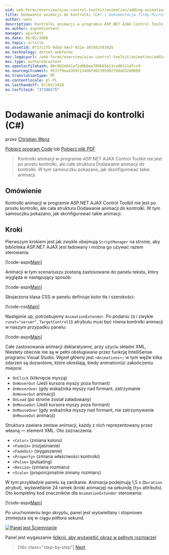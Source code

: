 ```yaml
---
uid: web-forms/overview/ajax-control-toolkit/animation/adding-animation-to-a-control-cs
title: Dodawanie animacji do kontrolki (C#) | Dokumentacja firmy Microsoft
author: wenz
description: Kontrolki animacji w programie ASP.NET AJAX Control Toolkit nie jest po prostu kontrolki, ale cała struktura Dodawanie animacji do kontrolki. Ten samouczek pokazuje, jak...
ms.author: aspnetcontent
manager: wpickett
ms.date: 06/02/2008
ms.topic: article
ms.assetid: 0f1fc1f5-9dbd-44e7-931e-387d42f0342b
ms.technology: dotnet-webforms
msc.legacyurl: /web-forms/overview/ajax-control-toolkit/animation/adding-animation-to-a-control-cs
msc.type: authoredcontent
ms.openlocfilehash: 80c982e041af2d0b9ee789665613ced0311dfcc9
ms.sourcegitcommit: 953ff9ea4369f154d6fd0239599279ddd3280009
ms.translationtype: MT
ms.contentlocale: pl-PL
ms.lasthandoff: 07/03/2018
ms.locfileid: "37396575"
---
```

<a name="adding-animation-to-a-control-c"></a>Dodawanie animacji do kontrolki (C#)
====================
przez [Christian Wenz](https://github.com/wenz)

[Pobierz program Code](http://download.microsoft.com/download/f/9/a/f9a26acd-8df4-4484-8a18-199e4598f411/Animation1.cs.zip) lub [Pobierz plik PDF](http://download.microsoft.com/download/6/7/1/6718d452-ff89-4d3f-a90e-c74ec2d636a3/animation1CS.pdf)

> Kontrolki animacji w programie ASP.NET AJAX Control Toolkit nie jest po prostu kontrolki, ale cała struktura Dodawanie animacji do kontrolki. W tym samouczku pokazano, jak skonfigurować takie animacji.


## <a name="overview"></a>Omówienie

Kontrolki animacji w programie ASP.NET AJAX Control Toolkit nie jest po prostu kontrolki, ale cała struktura Dodawanie animacji do kontrolki. W tym samouczku pokazano, jak skonfigurować takie animacji.

## <a name="steps"></a>Kroki

Pierwszym krokiem jest jak zwykle obejmują `ScriptManager` na stronie, aby biblioteka ASP.NET AJAX jest ładowany i można go używać razem sterowania:

[!code-aspx[Main](adding-animation-to-a-control-cs/samples/sample1.aspx)]

Animacji w tym scenariuszu zostaną zastosowane do panelu tekstu, który wygląda w następujący sposób:

[!code-aspx[Main](adding-animation-to-a-control-cs/samples/sample2.aspx)]

Skojarzona klasa CSS w panelu definiuje kolor tła i szerokości:

[!code-css[Main](adding-animation-to-a-control-cs/samples/sample3.css)]

Następnie up, potrzebujemy `AnimationExtender`. Po podaniu `ID` i zwykle `runat="server"`, `TargetControlID` atrybutu musi być równa kontrolki animacji w naszym przypadku panelu:

[!code-aspx[Main](adding-animation-to-a-control-cs/samples/sample4.aspx)]

Całe zastosowania animacji deklaratywne, przy użyciu składni XML, Niestety obecnie nie są w pełni obsługiwane przez funkcję IntelliSense programu Visual Studio. Węzeł główny jest `<Animations>;` w tym węźle kilka zdarzeń są dozwolone, które określają, kiedy animation(s) zakończeniu miejsce:

- `OnClick` (kliknięcie myszą)
- `OnHoverOut` (Jeśli kursora myszy poza formant)
- `OnHoverOver` (gdy wskaźnika myszy nad formant, zatrzymanie `OnHoverOut` animacji)
- `OnLoad` (po stronie został załadowany)
- `OnMouseOut` (Jeśli kursora myszy poza formant)
- `OnMouseOver` (gdy wskaźnika myszy nad formant, nie zatrzymywanie `OnMouseOut` animacji)

Struktura zawiera zestaw animacji, każdy z nich reprezentowany przez własną — element XML. Oto zaznaczenia:

- `<Color>` (zmiana koloru)
- `<FadeIn>` (rozjaśnianie)
- `<FadeOut>` (wygaszanie)
- `<Property>` (zmiana właściwości kontrolki)
- `<Pulse>` (pulsating)
- `<Resize>` (zmiana rozmiaru)
- `<Scale>` (proporcjonalnie zmiany rozmiaru)

W tym przykładzie panelu są zanikanie. Animacja podejmują 1,5 s (`Duration` atrybut), wyświetlanie 24 ramek (kroki animację) na sekundę (`Fps` attributs). Oto kompletny kod znaczników dla `AnimationExtender` sterowania:

[!code-aspx[Main](adding-animation-to-a-control-cs/samples/sample5.aspx)]

Po uruchomieniu tego skryptu, panel jest wyświetlany i stopniowo zmniejsza się w ciągu półtora sekund.


[![Panel jest Ściemnianie](adding-animation-to-a-control-cs/_static/image2.png)](adding-animation-to-a-control-cs/_static/image1.png)

Panel jest wygaszanie ([kliknij, aby wyświetlić obraz w pełnym rozmiarze](adding-animation-to-a-control-cs/_static/image3.png))

> [!div class="step-by-step"]
> [Next](executing-several-animations-at-the-same-time-cs.md)
